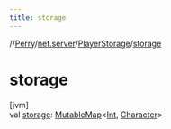 ```yaml
---
title: storage
---
```

//[Perry](../../../index.html)/[net.server](../index.html)/[PlayerStorage](index.html)/[storage](storage.html)



# storage



[jvm]\
val [storage](storage.html): [MutableMap](https://kotlinlang.org/api/latest/jvm/stdlib/kotlin.collections/-mutable-map/index.html)<[Int](https://kotlinlang.org/api/latest/jvm/stdlib/kotlin/-int/index.html), [Character](../../client/-character/index.html)>





